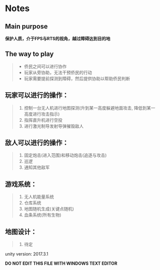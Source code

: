 ﻿# Notes
## Main purpose
**保护人质，介于FPS与RTS的视角，越过障碍达到目的地**
## The way to play
> - 侨民之间可以进行协作
> - 玩家从旁协助，无法干预侨民的行动
> - 玩家需要提前探测到障碍，然后提供协助以帮助侨民判断

## 玩家可以进行的操作：
> 1. 控制一台无人机进行地图探测(升到某一高度躲避地面攻击, 降低到某一高度进行攻击指示)
> 2. 指挥直升机进行空投
> 3. 进行激光制导发射导弹摧毁敌人

## 敌人可以进行的操作：
> 1. 固定炮击(进入范围)和移动炮击(追逐与攻击)
> 2. 巡逻
> 3. 通知其他敌军

## 游戏系统：
> 1. 无人机能量系统
> 2. 仓库系统
> 3. 地图随机生成(关键点随机)
> 4. 血条系统(所有生物)

## 地图设计：
> 1. 待定 

unity version: 2017.3.1

**DO NOT EDIT THIS FILE WITH WINDOWS TEXT EDITOR**
